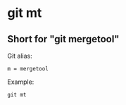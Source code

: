 # git mt

## Short for "git mergetool"

Git alias:

```git
m = mergetool
```

Example:

```shell
git mt
```
